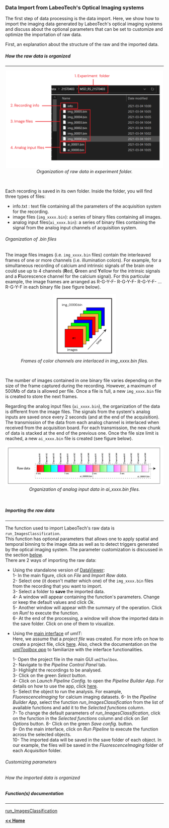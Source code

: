 ### Data Import from LabeoTech's Optical Imaging systems
The first step of data processing is the data import.
Here, we show how to import the imaging data generated by LabeoTech's optical imaging systems and discuss about the optional parameters that can be set to customize and optimize the importation of raw data.

First, an explanation about the structure of the raw and the imported data.   
##### How the raw data is organized
___
<p align="center">
  <img alt="rawDataInFolder" src="../../assets/img/dataImport_fig1.png" width = 500/> <br>
  <em>Organization of raw data in experiment folder.</em>
</p>
<br>

Each recording is saved in its own folder. Inside the folder, you will find three types of files:   

- info.txt : text file containing all the parameters of the acquisition system for the recording.
- image files (`img_xxxx.bin`): a series of binary files containing all images.    
- analog input files(`ai_xxxx.bin`): a series of binary files containing the signal from the analog input channels of acquisition system.

###### Organization of .bin files
The image files images (i.e. `img_xxxx.bin` files) contain the interleaved frames of one or more channels (i.e. illumination colors). For example, for a simultaneous recording of calcium and intrinsic signals of the brain one could use up to 4 channels (**R**ed, **G**reen and **Y**ellow for the intrinsic signals and a **F**luorescence channel for the calcium signal). For this particular example, the image frames are arranged as R-G-Y-F- R-G-Y-F- R-G-Y-F- ... R-G-Y-F in each binary file (see figure below).
<p align="center">
  <img alt="binImagFileOrg" src="../../assets/img/dataImport_fig2.png" width=200/><br>
  <em>Frames of color channels are interlaced in img_xxxx.bin files.</em>
</p><br>

The number of images contained in one binary file varies depending on the size of the frame captured during the recording. However, a maximum of 500Mb of data is allowed per file. Once a file is full, a new `img_xxxx.bin` file is created to store the next frames.   

Regarding the analog input files (`ai_xxxx.bin`), the organization of the data is different from the image files. The signals from the system's analog inputs are saved once every 2 seconds (and at the end of the acquisition). The transmission of the data from each analog channel is interlaced when received from the acquisition board. For each transmission, the new chunk of data is stacked at the end of the previous one. Once the file size limit is reached, a new `ai_xxxx.bin` file is created (see figure below).   
<p align="center">
  <img alt="aiFileOrg" src="../../assets/img/dataImport_fig3.png" width=750><br>
  <em>Organization of analog input data in ai_xxxx.bin files.</em>
</p><br>

##### Importing the raw data
___

The function used to import LabeoTech's raw data is `run_ImagesClassification`.\
This function has optional parameters that allows one to apply spatial and temporal binning to the image data as well as to detect triggers generated by the optical imaging system. The parameter customization is discussed in the section [below](#customizing-parameters).\
There are 2 ways of importing the raw data:

- Using the standalone version of [DataViewer](../../dataviewer.md):\
 1- In the main figure, click on *File* and *Import Raw data*.   
 2- Select one (it doesn't matter which one) of the `img_xxxx.bin` files from the recording that you want to import.   
 3- Select a folder to **save** the imported data.   
 4- A window will appear containing the function's parameters. Change or keep the default values and click *Ok*.   
 5- Another window will appear with the summary of the operation. Click on *Run!* to execute the function.   
 6- At the end of the processing, a window will show the imported data in the save folder. Click on one of them to visualize.

- Using the [main interface](../../maingui.md) of *umIT*:\
  Here, we assume that a *project file* was created. For more info on how to create a project file, click [here](/how_to_create_project.md). Also, check the documentation on the [*umIToolbox app*](../../maingui.md) to familiarize with the interface functionalities.

  1- Open the project file in the main GUI `umIToolbox`.   
  2- Navigate to the *Pipeline Control Panel* tab.   
  3- Highlight the recordings to be analysed.   
  3- Click on the green *Select* button.   
  4- Click on *Launch Pipeline Config.* to open the *Pipeline Builder App*. For details on how to use the app, click [here](/LINK.md).  
  5- Select the object to run the analysis. For example, *FluorescenceImaging* for calcium imaging datasets.
  6- In the *Pipeline Builder App*, select the function *run_ImagesClassification* from the list of available functions and add it to the *Selected functions* column.  
  7- To change the default parameters of *run_ImagesClassification*, click on the function in the *Selected functions* column and click on *Set Options* button.
  8- Click on the green *Save config.* button.   
  9- On the main interface, click on *Run Pipeline* to execute the function across the selected objects.   
  10- The imported data will be saved in the save folder of each object. In our example, the files will be saved in the *FluorescenceImaging* folder of each *Acquisition* folder.

###### Customizing parameters


###### How the imported data is organized



##### Function(s) documentation
___
[run_ImagesClassification](../../docs/devDocs/run_ImagesClassification.md)

















[**<< Home**](../../index.md)
